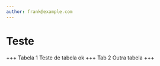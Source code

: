 ```yaml
---
author: frank@example.com
---
```


# Teste

+++ Tabela 1
Teste de tabela ok
+++ Tab 2
Outra tabela
+++